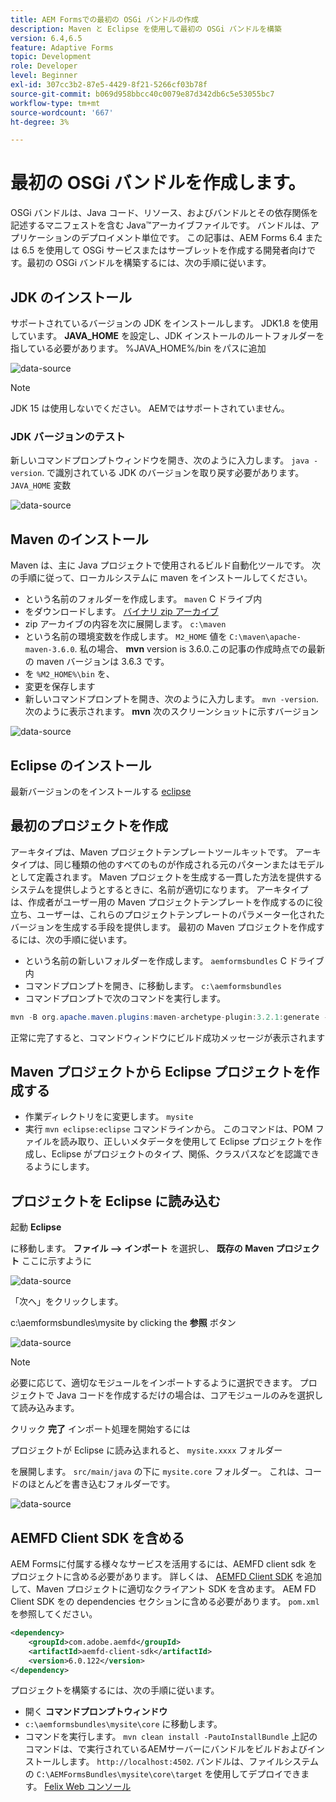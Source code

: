 ```yaml
---
title: AEM Formsでの最初の OSGi バンドルの作成
description: Maven と Eclipse を使用して最初の OSGi バンドルを構築
version: 6.4,6.5
feature: Adaptive Forms
topic: Development
role: Developer
level: Beginner
exl-id: 307cc3b2-87e5-4429-8f21-5266cf03b78f
source-git-commit: b069d958bbcc40c0079e87d342db6c5e53055bc7
workflow-type: tm+mt
source-wordcount: '667'
ht-degree: 3%

---
```


# 最初の OSGi バンドルを作成します。

OSGi バンドルは、Java コード、リソース、およびバンドルとその依存関係を記述するマニフェストを含む Java™アーカイブファイルです。 バンドルは、アプリケーションのデプロイメント単位です。 この記事は、AEM Forms 6.4 または 6.5 を使用して OSGi サービスまたはサーブレットを作成する開発者向けです。最初の OSGi バンドルを構築するには、次の手順に従います。


## JDK のインストール

サポートされているバージョンの JDK をインストールします。 JDK1.8 を使用しています。 **JAVA_HOME** を設定し、JDK インストールのルートフォルダーを指している必要があります。
%JAVA_HOME%/bin をパスに追加

![data-source](assets/java-home.JPG)

>[!NOTE]
> JDK 15 は使用しないでください。 AEMではサポートされていません。

### JDK バージョンのテスト

新しいコマンドプロンプトウィンドウを開き、次のように入力します。 `java -version`. で識別されている JDK のバージョンを取り戻す必要があります。 `JAVA_HOME` 変数

![data-source](assets/java-version.JPG)

## Maven のインストール

Maven は、主に Java プロジェクトで使用されるビルド自動化ツールです。 次の手順に従って、ローカルシステムに maven をインストールしてください。

* という名前のフォルダーを作成します。 `maven` C ドライブ内
* をダウンロードします。 [バイナリ zip アーカイブ](https://maven.apache.org/download.cgi)
* zip アーカイブの内容を次に展開します。 `c:\maven`
* という名前の環境変数を作成します。 `M2_HOME` 値を `C:\maven\apache-maven-3.6.0`. 私の場合、 **mvn** version is 3.6.0.この記事の作成時点での最新の maven バージョンは 3.6.3 です。
* を `%M2_HOME%\bin` を、
* 変更を保存します
* 新しいコマンドプロンプトを開き、次のように入力します。 `mvn -version`. 次のように表示されます。 **mvn** 次のスクリーンショットに示すバージョン

![data-source](assets/mvn-version.JPG)


## Eclipse のインストール

最新バージョンのをインストールする [eclipse](https://www.eclipse.org/downloads/)

## 最初のプロジェクトを作成

アーキタイプは、Maven プロジェクトテンプレートツールキットです。 アーキタイプは、同じ種類の他のすべてのものが作成される元のパターンまたはモデルとして定義されます。 Maven プロジェクトを生成する一貫した方法を提供するシステムを提供しようとするときに、名前が適切になります。 アーキタイプは、作成者がユーザー用の Maven プロジェクトテンプレートを作成するのに役立ち、ユーザーは、これらのプロジェクトテンプレートのパラメーター化されたバージョンを生成する手段を提供します。
最初の Maven プロジェクトを作成するには、次の手順に従います。

* という名前の新しいフォルダーを作成します。 `aemformsbundles` C ドライブ内
* コマンドプロンプトを開き、に移動します。 `c:\aemformsbundles`
* コマンドプロンプトで次のコマンドを実行します。

```java
mvn -B org.apache.maven.plugins:maven-archetype-plugin:3.2.1:generate -D archetypeGroupId=com.adobe.aem -D archetypeArtifactId=aem-project-archetype -D archetypeVersion=36 -D appTitle="My Site" -D appId="mysite" -D groupId="com.mysite" -D aemVersion=6.5.13
```

正常に完了すると、コマンドウィンドウにビルド成功メッセージが表示されます

## Maven プロジェクトから Eclipse プロジェクトを作成する

* 作業ディレクトリをに変更します。 `mysite`
* 実行 `mvn eclipse:eclipse` コマンドラインから。 このコマンドは、POM ファイルを読み取り、正しいメタデータを使用して Eclipse プロジェクトを作成し、Eclipse がプロジェクトのタイプ、関係、クラスパスなどを認識できるようにします。

## プロジェクトを Eclipse に読み込む

起動 **Eclipse**

に移動します。 **ファイル —> インポート** を選択し、 **既存の Maven プロジェクト** ここに示すように

![data-source](assets/import-mvn-project.JPG)

「次へ」をクリックします。

c:\aemformsbundles\mysite by clicking the **参照** ボタン

![data-source](assets/mysite-eclipse-project.png)

>[!NOTE]
>必要に応じて、適切なモジュールをインポートするように選択できます。 プロジェクトで Java コードを作成するだけの場合は、コアモジュールのみを選択して読み込みます。

クリック **完了** インポート処理を開始するには

プロジェクトが Eclipse に読み込まれると、 `mysite.xxxx` フォルダー

を展開します。 `src/main/java` の下に `mysite.core` フォルダー。 これは、コードのほとんどを書き込むフォルダーです。

![data-source](assets/mysite-core-project.png)

## AEMFD Client SDK を含める

AEM Formsに付属する様々なサービスを活用するには、AEMFD client sdk をプロジェクトに含める必要があります。 詳しくは、 [AEMFD Client SDK](https://mvnrepository.com/artifact/com.adobe.aemfd/aemfd-client-sdk) を追加して、Maven プロジェクトに適切なクライアント SDK を含めます。 AEM FD Client SDK をの dependencies セクションに含める必要があります。 `pom.xml` を参照してください。

```xml
<dependency>
    <groupId>com.adobe.aemfd</groupId>
    <artifactId>aemfd-client-sdk</artifactId>
    <version>6.0.122</version>
</dependency>
```

プロジェクトを構築するには、次の手順に従います。

* 開く **コマンドプロンプトウィンドウ**
* `c:\aemformsbundles\mysite\core` に移動します。
* コマンドを実行します。 `mvn clean install -PautoInstallBundle`
上記のコマンドは、で実行されているAEMサーバーにバンドルをビルドおよびインストールします。 `http://localhost:4502`. バンドルは、ファイルシステムの
   `C:\AEMFormsBundles\mysite\core\target` を使用してデプロイできます。 [Felix Web コンソール](http://localhost:4502/system/console/bundles)
